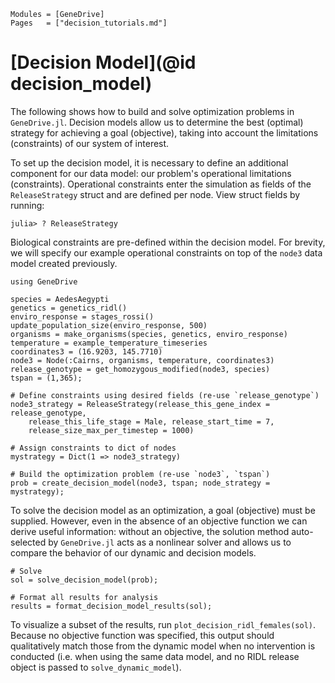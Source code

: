 ```@index
Modules = [GeneDrive]
Pages   = ["decision_tutorials.md"]
```
# [Decision Model](@id decision_model)

The following shows how to build and solve optimization problems in `GeneDrive.jl`. Decision models allow us to determine the best (optimal) strategy for achieving a goal (objective), taking into account the limitations (constraints) of our system of interest.

To set up the decision model, it is necessary to define an additional component for our data model: our problem's operational limitations (constraints). Operational constraints enter the simulation as fields of the `ReleaseStrategy` struct and are defined per node. View struct fields by running:
```
julia> ? ReleaseStrategy
```
Biological constraints are pre-defined within the decision model. For brevity, we will specify our example operational constraints on top of the `node3` data model created previously.
``` @setup decision_example
using GeneDrive

species = AedesAegypti
genetics = genetics_ridl()
enviro_response = stages_rossi()
update_population_size(enviro_response, 500)
organisms = make_organisms(species, genetics, enviro_response)
temperature = example_temperature_timeseries
coordinates3 = (16.9203, 145.7710)
node3 = Node(:Cairns, organisms, temperature, coordinates3)
release_genotype = get_homozygous_modified(node3, species)
tspan = (1,365);
```

```@example decision_example
# Define constraints using desired fields (re-use `release_genotype`)
node3_strategy = ReleaseStrategy(release_this_gene_index = release_genotype,
    release_this_life_stage = Male, release_start_time = 7,
    release_size_max_per_timestep = 1000)

# Assign constraints to dict of nodes
mystrategy = Dict(1 => node3_strategy)

# Build the optimization problem (re-use `node3`, `tspan`)
prob = create_decision_model(node3, tspan; node_strategy = mystrategy);
```

To solve the decision model as an optimization, a goal (objective) must be supplied. However, even in the absence of an objective function we can derive useful information: without an objective, the solution method auto-selected by `GeneDrive.jl` acts as a nonlinear solver and allows us to compare the behavior of our dynamic and decision models.
```@example decision_example
# Solve
sol = solve_decision_model(prob);

# Format all results for analysis
results = format_decision_model_results(sol);
```
To visualize a subset of the results, run `plot_decision_ridl_females(sol)`. Because no objective function was specified, this output should qualitatively match those from the dynamic model when no intervention is conducted (i.e. when using the same data model, and no RIDL release object is passed to `solve_dynamic_model`).
